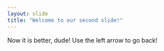 ```yaml
---
layout: slide
title: "Welcome to our second slide!"
---
```

Now it is better, dude!
Use the left arrow to go back!
